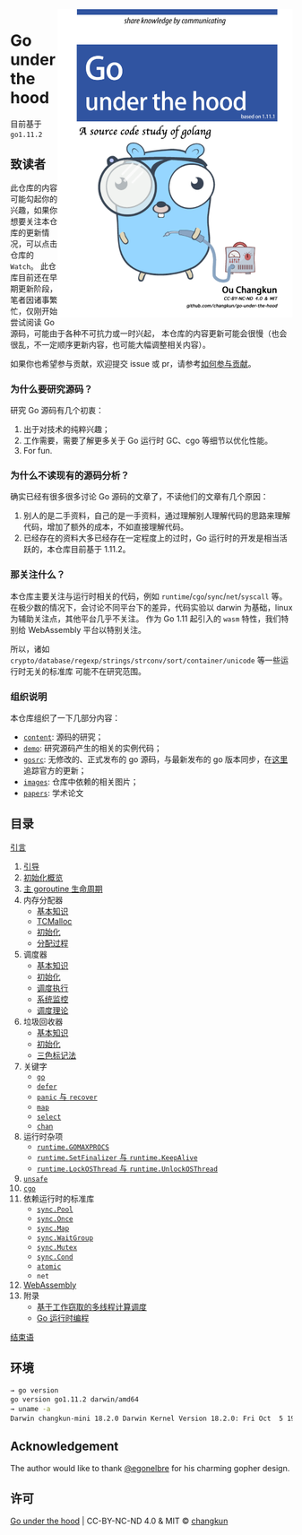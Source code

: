 <img src="images/cover.png" alt="logo" height="550" align="right" />

# Go under the hood

目前基于 `go1.11.2`

## 致读者

此仓库的内容可能勾起你的兴趣，如果你想要关注本仓库的更新情况，可以点击仓库的 `Watch`。
此仓库目前还在早期更新阶段，笔者因诸事繁忙，仅刚开始尝试阅读 Go 源码，可能由于各种不可抗力或一时兴起，
本仓库的内容更新可能会很慢（也会很乱，不一定顺序更新内容，也可能大幅调整相关内容）。

如果你也希望参与贡献，欢迎提交 issue 或 pr，请参考[如何参与贡献](CONTRIBUTING.md)。

### 为什么要研究源码？

研究 Go 源码有几个初衷：

1. 出于对技术的纯粹兴趣；
2. 工作需要，需要了解更多关于 Go 运行时 GC、cgo 等细节以优化性能。
3. For fun.

### 为什么不读现有的源码分析？

确实已经有很多很多讨论 Go 源码的文章了，不读他们的文章有几个原因：

1. 别人的是二手资料，自己的是一手资料，通过理解别人理解代码的思路来理解代码，增加了额外的成本，不如直接理解代码。
2. 已经存在的资料大多已经存在一定程度上的过时，Go 运行时的开发是相当活跃的，本仓库目前基于 1.11.2。

### 那关注什么？

本仓库主要关注与运行时相关的代码，例如 `runtime`/`cgo`/`sync`/`net`/`syscall` 等。
在极少数的情况下，会讨论不同平台下的差异，代码实验以 darwin 为基础，linux 为辅助关注点，其他平台几乎不关注。
作为 Go 1.11 起引入的 `wasm` 特性，我们特别给 WebAssembly 平台以特别关注。

所以，诸如 `crypto/database/regexp/strings/strconv/sort/container/unicode` 等一些运行时无关的标准库
可能不在研究范围。

### 组织说明

本仓库组织了一下几部分内容：

- [`content`](content): 源码的研究；
- [`demo`](demo): 研究源码产生的相关的实例代码；
- [`gosrc`](gosrc): 无修改的、正式发布的 go 源码，与最新发布的 go 版本同步，在[这里](https://github.com/changkun/go/tree/go-under-the-hood)追踪官方的更新；
- [`images`](images): 仓库中依赖的相关图片；
- [`papers`](papers): 学术论文

## 目录

[引言](content/preface.md)

1. [引导](content/1-boot.md)
2. [初始化概览](content/2-init.md)
3. [主 goroutine 生命周期](content/3-main.md)
4. 内存分配器
    - [基本知识](content/4-mem/basic.md)
    - [TCMalloc](content/4-mem/tcmalloc.md)
    - [初始化](content/4-mem/init.md)
    - [分配过程](content/4-mem/alloc.md)
5. 调度器
    - [基本知识](content/5-sched/basic.md)
    - [初始化](content/5-sched/init.md)
    - [调度执行](content/5-sched/exec.md)
    - [系统监控](content/5-sched/sysmon.md)
    - [调度理论](content/5-sched/theory.md)
6. 垃圾回收器
    - [基本知识](content/6-gc/basic.md)
    - [初始化](content/6-gc/init.md)
    - [三色标记法](content/6-gc/mark.md)
7. 关键字
    - [`go`](content/7-lang/go.md)
    - [`defer`](content/7-lang/defer.md)
    - [`panic` 与 `recover`](content/7-lang/panic.md)
    - [`map`](content/7-lang/map.md)
    - [`select`](content/7-lang/select.md)
    - [`chan`](content/7-lang/chan.md)
8. 运行时杂项
    - [`runtime.GOMAXPROCS`](content/8-runtime/gomaxprocs.md)
    - [`runtime.SetFinalizer` 与 `runtime.KeepAlive`](content/8-runtime/finalizer.md)
    - [`runtime.LockOSThread` 与 `runtime.UnlockOSThread`](content/8-runtime/lockosthread.md)
9. [`unsafe`](content/9-unsafe.md)
10. [`cgo`](content/10-cgo.md)
11. 依赖运行时的标准库
    - [`sync.Pool`](content/11-pkg/sync/pool.md)
    - [`sync.Once`](content/11-pkg/sync/once.md)
    - [`sync.Map`](content/11-pkg/sync/map.md)
    - [`sync.WaitGroup`](content/11-pkg/sync/waitgroup.md)
    - [`sync.Mutex`](content/11-pkg/sync/mutex.md)
    - [`sync.Cond`](content/11-pkg/sync/cond.md)
    - [`atomic`](content/11-pkg/atomic/atomic.md)
    - `net`
12. [WebAssembly](content/12-wasm.md)
13. 附录
    - [基于工作窃取的多线程计算调度](papers/sched/work-steal-sched.md)
    - [Go 运行时编程](gosrc/1.11.2/runtime/README.md)

[结束语](content/finalwords.md)

## 环境

```bash
→ go version
go version go1.11.2 darwin/amd64
→ uname -a
Darwin changkun-mini 18.2.0 Darwin Kernel Version 18.2.0: Fri Oct  5 19:41:49 PDT 2018; root:xnu-4903.221.2~2/RELEASE_X86_64 x86_64
```

## Acknowledgement

The author would like to thank [@egonelbre](https://github.com/egonelbre/gophers) for his charming gopher design.

## 许可

[Go under the hood](https://github.com/changkun/go-under-the-hood) | CC-BY-NC-ND 4.0 & MIT &copy; [changkun](https://changkun.de)
